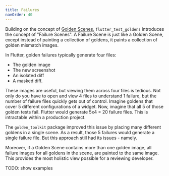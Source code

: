 ```yaml
---
title: Failures
navOrder: 40
---
```

Building on the concept of [Golden Scenes](/golden-scenes/what-is-it), `flutter_test_goldens` introduces
the concept of "Failure Scenes". A Failure Scene is just like a Golden Scene, except instead of painting
a collection of goldens, it paints a collection of golden mismatch images.

In Flutter, golden failures typically generate four files: 
 * The golden image
 * The new screenshot
 * An isolated diff
 * A masked diff. 

These images are useful, but viewing them across four files is tedious. Not only do you have to
open and view 4 files to understand 1 failure, but the number of failure files quickly gets out of
control. Imagine goldens that cover 5 different configurations of a widget. Now, imagine that all
5 of those golden tests fail. Flutter would generate 5x4 = 20 failure files. This is intractable
within a production project.

The `golden_toolkit` package improved this issue by placing many different goldens in a single scene.
As a result, those 5 failures would generate a single failure file. But this approach still had its
issues - namely.

Moreover, if a Golden Scene contains more than one golden image, all failure images for all
goldens in the scene, are painted to the same image. This provides the most holistic view
possible for a reviewing developer.

TODO: show examples
